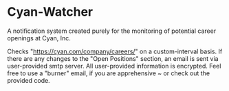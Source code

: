 # Cyan-Watcher
A notification system created purely for the monitoring of potential career openings at Cyan, Inc.


Checks "https://cyan.com/company/careers/" on a custom-interval basis. If there are any changes to the "Open Positions" section, an email is sent via user-provided smtp server. All user-provided information is encrypted. Feel free to use a "burner" email, if you are apprehensive ~ or check out the provided code. 
